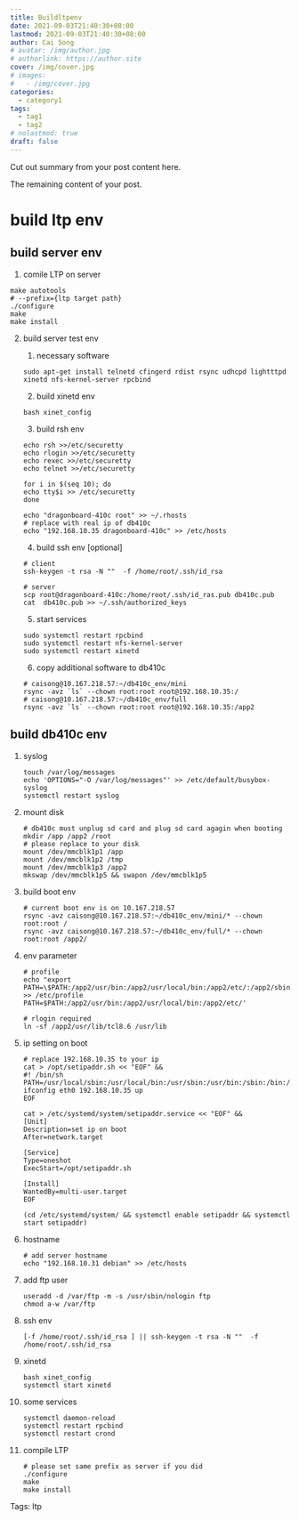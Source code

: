 ```yaml
---
title: Buildltpenv
date: 2021-09-03T21:40:30+08:00
lastmod: 2021-09-03T21:40:30+08:00
author: Cai Song
# avatar: /img/author.jpg
# authorlink: https://author.site
cover: /img/cover.jpg
# images:
#   - /img/cover.jpg
categories:
  - category1
tags:
  - tag1
  - tag2
# nolastmod: true
draft: false
---
```


Cut out summary from your post content here.

<!--more-->

The remaining content of your post.
# build ltp env

## build server env
1. comile LTP on server
```shell
make autotools
# --prefix={ltp target path}
./configure
make
make install
```

2. build server test env
   1. necessary software
   ```shell
   sudo apt-get install telnetd cfingerd rdist rsync udhcpd lightttpd xinetd nfs-kernel-server rpcbind
   ```
   2. build xinetd env
   ```shell
   bash xinet_config
   ```

   3. build rsh env
   ```shell
   echo rsh >>/etc/securetty
   echo rlogin >>/etc/securetty
   echo rexec >>/etc/securetty
   echo telnet >>/etc/securetty

   for i in $(seq 10); do
   echo tty$i >> /etc/securetty
   done

   echo "dragonboard-410c root" >> ~/.rhosts
   # replace with real ip of db410c
   echo "192.168.10.35 dragonboard-410c" >> /etc/hosts
   ```

   4. build ssh env [optional]
   ```shell
   # client
   ssh-keygen -t rsa -N ""  -f /home/root/.ssh/id_rsa

   # server
   scp root@dragonboard-410c:/home/root/.ssh/id_ras.pub db410c.pub
   cat  db410c.pub >> ~/.ssh/authorized_keys
   ```

   5. start services
   ```shell
   sudo systemctl restart rpcbind
   sudo systemctl restart nfs-kernel-server
   sudo systemctl restart xinetd
   ```

   6. copy additional software to db410c
   ```shell
   # caisong@10.167.218.57:~/db410c_env/mini
   rsync -avz `ls` --chown root:root root@192.168.10.35:/
   # caisong@10.167.218.57:~/db410c_env/full
   rsync -avz `ls` --chown root:root root@192.168.10.35:/app2
   ```

## build db410c env
1. syslog
   ```shell
   touch /var/log/messages
   echo 'OPTIONS="-O /var/log/messages"' >> /etc/default/busybox-syslog
   systemctl restart syslog
   ```

2. mount disk
    ```shell
    # db410c must unplug sd card and plug sd card agagin when booting
    mkdir /app /app2 /root
    # please replace to your disk
    mount /dev/mmcblk1p1 /app
    mount /dev/mmcblk1p2 /tmp
    mount /dev/mmcblk1p3 /app2
    mkswap /dev/mmcblk1p5 && swapon /dev/mmcblk1p5
    ```

3. build boot env
    ```shell
    # current boot env is on 10.167.218.57
    rsync -avz caisong@10.167.218.57:~/db410c_env/mini/* --chown root:root /
    rsync -avz caisong@10.167.218.57:~/db410c_env/full/* --chown root:root /app2/
    ```

4. env parameter
    ```shell
    # profile
    echo "export PATH=\$PATH:/app2/usr/bin:/app2/usr/local/bin:/app2/etc/:/app2/sbin:/app2/usr/sbin" >> /etc/profile
    PATH=$PATH:/app2/usr/bin:/app2/usr/local/bin:/app2/etc/'

    # rlogin required
    ln -sf /app2/usr/lib/tcl8.6 /usr/lib
    ```

5. ip setting on boot
    ```shell
    # replace 192.168.10.35 to your ip
    cat > /opt/setipaddr.sh << "EOF" &&
    #! /bin/sh
    PATH=/usr/local/sbin:/usr/local/bin:/usr/sbin:/usr/bin:/sbin:/bin:/opt/bin:/opt/:$PATH
    ifconfig eth0 192.168.10.35 up
    EOF

    cat > /etc/systemd/system/setipaddr.service << "EOF" &&
    [Unit]
    Description=set ip on boot
    After=network.target

    [Service]
    Type=oneshot
    ExecStart=/opt/setipaddr.sh

    [Install]
    WantedBy=multi-user.target
    EOF

    (cd /etc/systemd/system/ && systemctl enable setipaddr && systemctl start setipaddr)
    ```

6. hostname
    ```shell
    # add server hostname
    echo "192.168.10.31 debian" >> /etc/hosts
    ```

7. add ftp user
    ```shell
    useradd -d /var/ftp -m -s /usr/sbin/nologin ftp
    chmod a-w /var/ftp
    ```

8. ssh env
    ```shell
    [-f /home/root/.ssh/id_rsa ] || ssh-keygen -t rsa -N ""  -f /home/root/.ssh/id_rsa
    ```

9. xinetd

    ```shell
    bash xinet_config
    systemctl start xinetd
    ```

10. some services
    ```shell
    systemctl daemon-reload
    systemctl restart rpcbind
    systemctl restart crond
    ```

11. compile LTP
    ```shell
    # please set same prefix as server if you did
    ./configure
    make
    make install
    ```


Tags:
  ltp